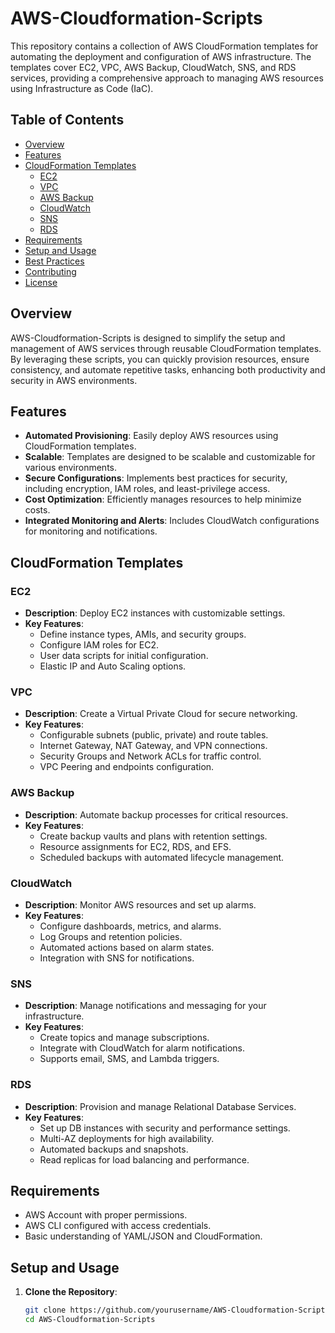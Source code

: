 # AWS-Cloudformation-Scripts

This repository contains a collection of AWS CloudFormation templates for automating the deployment and configuration of AWS infrastructure. The templates cover EC2, VPC, AWS Backup, CloudWatch, SNS, and RDS services, providing a comprehensive approach to managing AWS resources using Infrastructure as Code (IaC).

## Table of Contents

- [Overview](#overview)
- [Features](#features)
- [CloudFormation Templates](#cloudformation-templates)
  - [EC2](#ec2)
  - [VPC](#vpc)
  - [AWS Backup](#aws-backup)
  - [CloudWatch](#cloudwatch)
  - [SNS](#sns)
  - [RDS](#rds)
- [Requirements](#requirements)
- [Setup and Usage](#setup-and-usage)
- [Best Practices](#best-practices)
- [Contributing](#contributing)
- [License](#license)

## Overview

AWS-Cloudformation-Scripts is designed to simplify the setup and management of AWS services through reusable CloudFormation templates. By leveraging these scripts, you can quickly provision resources, ensure consistency, and automate repetitive tasks, enhancing both productivity and security in AWS environments.

## Features

- **Automated Provisioning**: Easily deploy AWS resources using CloudFormation templates.
- **Scalable**: Templates are designed to be scalable and customizable for various environments.
- **Secure Configurations**: Implements best practices for security, including encryption, IAM roles, and least-privilege access.
- **Cost Optimization**: Efficiently manages resources to help minimize costs.
- **Integrated Monitoring and Alerts**: Includes CloudWatch configurations for monitoring and notifications.

## CloudFormation Templates

### EC2
- **Description**: Deploy EC2 instances with customizable settings.
- **Key Features**:
  - Define instance types, AMIs, and security groups.
  - Configure IAM roles for EC2.
  - User data scripts for initial configuration.
  - Elastic IP and Auto Scaling options.

### VPC
- **Description**: Create a Virtual Private Cloud for secure networking.
- **Key Features**:
  - Configurable subnets (public, private) and route tables.
  - Internet Gateway, NAT Gateway, and VPN connections.
  - Security Groups and Network ACLs for traffic control.
  - VPC Peering and endpoints configuration.

### AWS Backup
- **Description**: Automate backup processes for critical resources.
- **Key Features**:
  - Create backup vaults and plans with retention settings.
  - Resource assignments for EC2, RDS, and EFS.
  - Scheduled backups with automated lifecycle management.

### CloudWatch
- **Description**: Monitor AWS resources and set up alarms.
- **Key Features**:
  - Configure dashboards, metrics, and alarms.
  - Log Groups and retention policies.
  - Automated actions based on alarm states.
  - Integration with SNS for notifications.

### SNS
- **Description**: Manage notifications and messaging for your infrastructure.
- **Key Features**:
  - Create topics and manage subscriptions.
  - Integrate with CloudWatch for alarm notifications.
  - Supports email, SMS, and Lambda triggers.

### RDS
- **Description**: Provision and manage Relational Database Services.
- **Key Features**:
  - Set up DB instances with security and performance settings.
  - Multi-AZ deployments for high availability.
  - Automated backups and snapshots.
  - Read replicas for load balancing and performance.

## Requirements

- AWS Account with proper permissions.
- AWS CLI configured with access credentials.
- Basic understanding of YAML/JSON and CloudFormation.

## Setup and Usage

1. **Clone the Repository**:
   ```bash
   git clone https://github.com/yourusername/AWS-Cloudformation-Scripts.git
   cd AWS-Cloudformation-Scripts
  ```
